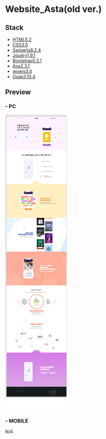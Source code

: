 # Website_Asta(old ver.)

## Stack

-   [HTML5.2](https://html.spec.whatwg.org/)
-   [CSS3.0](https://www.w3.org/TR/CSS/)
-   [Swiperjs8.2.4](https://swiperjs.com/)
-   [Jquery1.9.1](https://jquery.com/)
-   [Bootstrap5.2.1](https://getbootstrap.com/)
-   [Aos2.3.1](https://michalsnik.github.io/aos/)
-   [wowjs3.0](https://wowjs.uk/)
-   [Gsap3.10.4](https://greensock.com/gsap/)


## Preview

### - PC
<img src="https://github.com/hwang1588/repo_img_src/blob/main/_korfin_bloom_2nd_ver/pc1.png">


### - MOBILE
N/A
